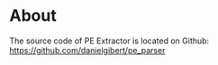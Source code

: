 # About
The source code of PE Extractor is located on Github: https://github.com/danielgibert/pe_parser